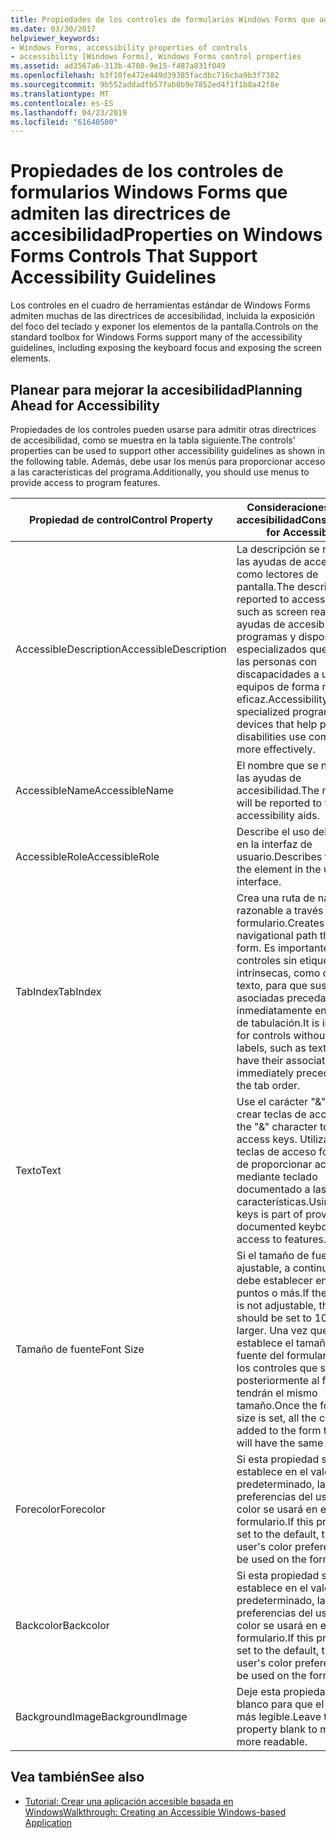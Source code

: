 ```yaml
---
title: Propiedades de los controles de formularios Windows Forms que admiten las directrices de accesibilidad
ms.date: 03/30/2017
helpviewer_keywords:
- Windows Forms, accessibility properties of controls
- accessibility [Windows Forms], Windows Forms control properties
ms.assetid: ad3567a6-313b-4708-9e15-f487a831f049
ms.openlocfilehash: b3f10fe472e449d39385facdbc716cba9b3f7382
ms.sourcegitcommit: 9b552addadfb57fab0b9e7852ed4f1f1b8a42f8e
ms.translationtype: MT
ms.contentlocale: es-ES
ms.lasthandoff: 04/23/2019
ms.locfileid: "61640500"
---
```

# <a name="properties-on-windows-forms-controls-that-support-accessibility-guidelines"></a><span data-ttu-id="1801e-102">Propiedades de los controles de formularios Windows Forms que admiten las directrices de accesibilidad</span><span class="sxs-lookup"><span data-stu-id="1801e-102">Properties on Windows Forms Controls That Support Accessibility Guidelines</span></span>
<span data-ttu-id="1801e-103">Los controles en el cuadro de herramientas estándar de Windows Forms admiten muchas de las directrices de accesibilidad, incluida la exposición del foco del teclado y exponer los elementos de la pantalla.</span><span class="sxs-lookup"><span data-stu-id="1801e-103">Controls on the standard toolbox for Windows Forms support many of the accessibility guidelines, including exposing the keyboard focus and exposing the screen elements.</span></span>  
  
## <a name="planning-ahead-for-accessibility"></a><span data-ttu-id="1801e-104">Planear para mejorar la accesibilidad</span><span class="sxs-lookup"><span data-stu-id="1801e-104">Planning Ahead for Accessibility</span></span>  
 <span data-ttu-id="1801e-105">Propiedades de los controles pueden usarse para admitir otras directrices de accesibilidad, como se muestra en la tabla siguiente.</span><span class="sxs-lookup"><span data-stu-id="1801e-105">The controls' properties can be used to support other accessibility guidelines as shown in the following table.</span></span> <span data-ttu-id="1801e-106">Además, debe usar los menús para proporcionar acceso a las características del programa.</span><span class="sxs-lookup"><span data-stu-id="1801e-106">Additionally, you should use menus to provide access to program features.</span></span>  
  
|<span data-ttu-id="1801e-107">Propiedad de control</span><span class="sxs-lookup"><span data-stu-id="1801e-107">Control Property</span></span>|<span data-ttu-id="1801e-108">Consideraciones para la accesibilidad</span><span class="sxs-lookup"><span data-stu-id="1801e-108">Considerations for Accessibility</span></span>|  
|----------------------|--------------------------------------|  
|<span data-ttu-id="1801e-109">AccessibleDescription</span><span class="sxs-lookup"><span data-stu-id="1801e-109">AccessibleDescription</span></span>|<span data-ttu-id="1801e-110">La descripción se notifica a las ayudas de accesibilidad como lectores de pantalla.</span><span class="sxs-lookup"><span data-stu-id="1801e-110">The description is reported to accessibility aids such as screen readers.</span></span> <span data-ttu-id="1801e-111">Las ayudas de accesibilidad son programas y dispositivos especializados que ayudan a las personas con discapacidades a usar los equipos de forma más eficaz.</span><span class="sxs-lookup"><span data-stu-id="1801e-111">Accessibility aids are specialized programs and devices that help people with disabilities use computers more effectively.</span></span>|  
|<span data-ttu-id="1801e-112">AccessibleName</span><span class="sxs-lookup"><span data-stu-id="1801e-112">AccessibleName</span></span>|<span data-ttu-id="1801e-113">El nombre que se notificará a las ayudas de accesibilidad.</span><span class="sxs-lookup"><span data-stu-id="1801e-113">The name that will be reported to the accessibility aids.</span></span>|  
|<span data-ttu-id="1801e-114">AccessibleRole</span><span class="sxs-lookup"><span data-stu-id="1801e-114">AccessibleRole</span></span>|<span data-ttu-id="1801e-115">Describe el uso del elemento en la interfaz de usuario.</span><span class="sxs-lookup"><span data-stu-id="1801e-115">Describes the use of the element in the user interface.</span></span>|  
|<span data-ttu-id="1801e-116">TabIndex</span><span class="sxs-lookup"><span data-stu-id="1801e-116">TabIndex</span></span>|<span data-ttu-id="1801e-117">Crea una ruta de navegación razonable a través del formulario.</span><span class="sxs-lookup"><span data-stu-id="1801e-117">Creates a sensible navigational path through the form.</span></span> <span data-ttu-id="1801e-118">Es importante para los controles sin etiquetas intrínsecas, como cuadros de texto, para que sus etiquetas asociadas preceda inmediatamente en el orden de tabulación.</span><span class="sxs-lookup"><span data-stu-id="1801e-118">It is important for controls without intrinsic labels, such as text boxes, to have their associated label immediately precede them in the tab order.</span></span>|  
|<span data-ttu-id="1801e-119">Texto</span><span class="sxs-lookup"><span data-stu-id="1801e-119">Text</span></span>|<span data-ttu-id="1801e-120">Use el carácter "&" para crear teclas de acceso.</span><span class="sxs-lookup"><span data-stu-id="1801e-120">Use the "&" character to create access keys.</span></span> <span data-ttu-id="1801e-121">Utilizando las teclas de acceso forma parte de proporcionar acceso mediante teclado documentado a las características.</span><span class="sxs-lookup"><span data-stu-id="1801e-121">Using access keys is part of providing documented keyboard access to features.</span></span>|  
|<span data-ttu-id="1801e-122">Tamaño de fuente</span><span class="sxs-lookup"><span data-stu-id="1801e-122">Font Size</span></span>|<span data-ttu-id="1801e-123">Si el tamaño de fuente no es ajustable, a continuación, se debe establecer en 10 puntos o más.</span><span class="sxs-lookup"><span data-stu-id="1801e-123">If the font size is not adjustable, then it should be set to 10 points or larger.</span></span> <span data-ttu-id="1801e-124">Una vez que se establece el tamaño de fuente del formulario, todos los controles que se agregan posteriormente al formulario tendrán el mismo tamaño.</span><span class="sxs-lookup"><span data-stu-id="1801e-124">Once the form's font size is set, all the controls added to the form thereafter will have the same size.</span></span>|  
|<span data-ttu-id="1801e-125">Forecolor</span><span class="sxs-lookup"><span data-stu-id="1801e-125">Forecolor</span></span>|<span data-ttu-id="1801e-126">Si esta propiedad se establece en el valor predeterminado, las preferencias del usuario color se usará en el formulario.</span><span class="sxs-lookup"><span data-stu-id="1801e-126">If this property is set to the default, then the user's color preferences will be used on the form.</span></span>|  
|<span data-ttu-id="1801e-127">Backcolor</span><span class="sxs-lookup"><span data-stu-id="1801e-127">Backcolor</span></span>|<span data-ttu-id="1801e-128">Si esta propiedad se establece en el valor predeterminado, las preferencias del usuario color se usará en el formulario.</span><span class="sxs-lookup"><span data-stu-id="1801e-128">If this property is set to the default, then the user's color preferences will be used on the form.</span></span>|  
|<span data-ttu-id="1801e-129">BackgroundImage</span><span class="sxs-lookup"><span data-stu-id="1801e-129">BackgroundImage</span></span>|<span data-ttu-id="1801e-130">Deje esta propiedad en blanco para que el texto sea más legible.</span><span class="sxs-lookup"><span data-stu-id="1801e-130">Leave this property blank to make text more readable.</span></span>|  
  
## <a name="see-also"></a><span data-ttu-id="1801e-131">Vea también</span><span class="sxs-lookup"><span data-stu-id="1801e-131">See also</span></span>

- [<span data-ttu-id="1801e-132">Tutorial: Crear una aplicación accesible basada en Windows</span><span class="sxs-lookup"><span data-stu-id="1801e-132">Walkthrough: Creating an Accessible Windows-based Application</span></span>](walkthrough-creating-an-accessible-windows-based-application.md)
